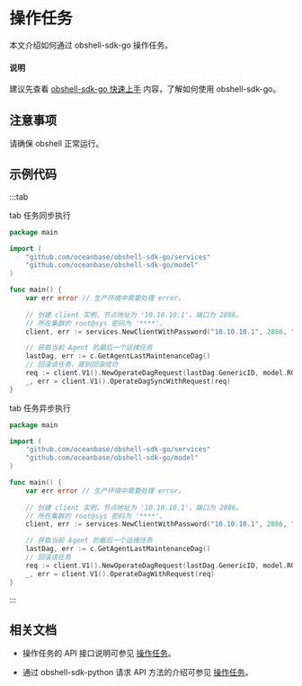 # 操作任务

本文介绍如何通过 obshell-sdk-go 操作任务。

<main id="notice" type='explain'>
  <h4>说明</h4>
  <p>建议先查看 <a href='../100.quickstart-of-go.md'>obshell-sdk-go 快速上手</a> 内容，了解如何使用 obshell-sdk-go。</p>
</main>

## 注意事项

请确保 obshell 正常运行。

## 示例代码

:::tab

tab 任务同步执行

```go
package main

import (
    "github.com/oceanbase/obshell-sdk-go/services"
    "github.com/oceanbase/obshell-sdk-go/model"
)

func main() {
    var err error // 生产环境中需要处理 error。
    
    // 创建 client 实例，节点地址为 '10.10.10.1'，端口为 2886。
    // 所在集群的 root@sys 密码为 '****'。
    client, err := services.NewClientWithPassword("10.10.10.1", 2886, "***")

    // 获取当前 Agent 的最后一个运维任务
    lastDag, err := c.GetAgentLastMaintenanceDag()
    // 回滚该任务，直到回滚成功
    req := client.V1().NewOperateDagRequest(lastDag.GenericID, model.ROLLBACK_STR)
    _, err = client.V1().OperateDagSyncWithRequest(req)
}
```

tab 任务异步执行

```go
package main

import (
    "github.com/oceanbase/obshell-sdk-go/services"
    "github.com/oceanbase/obshell-sdk-go/model"
)

func main() {
    var err error // 生产环境中需要处理 error。
    
    // 创建 client 实例，节点地址为 '10.10.10.1'，端口为 2886。
    // 所在集群的 root@sys 密码为 '****'。
    client, err := services.NewClientWithPassword("10.10.10.1", 2886, "***")

    // 获取当前 Agent 的最后一个运维任务
    lastDag, err := c.GetAgentLastMaintenanceDag()
    // 回滚该任务
    req := client.V1().NewOperateDagRequest(lastDag.GenericID, model.ROLLBACK_STR)
    _, err = client.V1().OperateDagWithRequest(req)
}
```

:::

## 相关文档

* 操作任务的 API 接口说明可参见 [操作任务](../../../400.obshell-api-reference/1000.task-management/1900.operate-dag.md)。

* 通过 obshell-sdk-python 请求 API 方法的介绍可参见 [操作任务](../../100.python/1000.task-management/1900.operate-dag-of-python.md)。
